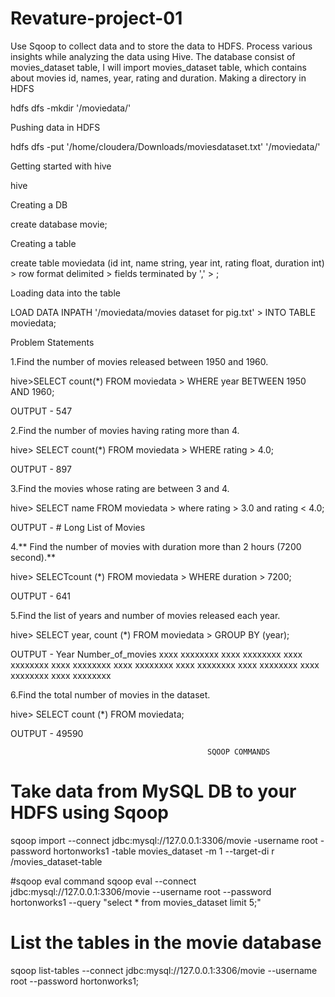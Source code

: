 # Revature-project-01
Use Sqoop to collect data and to store the data to HDFS. Process various insights while analyzing the data using Hive. The database consist of movies_dataset  table, I will import movies_dataset table, which contains about movies id, names, year, rating and duration. 
Making a directory in HDFS

hdfs dfs -mkdir '/moviedata/'

Pushing data in HDFS

hdfs dfs -put '/home/cloudera/Downloads/moviesdataset.txt' '/moviedata/'

Getting started with hive

hive

Creating a DB

create database movie;

Creating a table

create table moviedata (id int, name string, year int, rating float, duration int) > row format delimited > fields terminated by ',' > ;

Loading data into the table

LOAD DATA INPATH '/moviedata/movies dataset for pig.txt' > INTO TABLE moviedata;

Problem Statements

1.Find the number of movies released between 1950 and 1960.

hive>SELECT count(*) FROM moviedata > WHERE year BETWEEN 1950 AND 1960;

OUTPUT - 547

2.Find the number of movies having rating more than 4.

hive> SELECT count(*) FROM moviedata > WHERE rating > 4.0;

OUTPUT - 897

3.Find the movies whose rating are between 3 and 4.

hive> SELECT name FROM moviedata > where rating > 3.0 and rating < 4.0;

OUTPUT - # Long List of Movies

4.** Find the number of movies with duration more than 2 hours (7200 second).**

hive> SELECTcount (*) FROM moviedata > WHERE duration > 7200;

OUTPUT - 641

5.Find the list of years and number of movies released each year.

hive> SELECT year, count (*) FROM moviedata > GROUP BY (year);

OUTPUT - Year Number_of_movies xxxx xxxxxxxx xxxx xxxxxxxx xxxx xxxxxxxx xxxx xxxxxxxx xxxx xxxxxxxx xxxx xxxxxxxx xxxx xxxxxxxx xxxx xxxxxxxx xxxx xxxxxxxx

6.Find the total number of movies in the dataset.

hive> SELECT count (*) FROM moviedata;

OUTPUT - 49590


                                                SQOOP COMMANDS                                               

# Take data from MySQL DB to your HDFS using Sqoop
sqoop import --connect jdbc:mysql://127.0.0.1:3306/movie -username root -password hortonworks1 -table movies_dataset -m 1 --target-di
r /movies_dataset-table

#sqoop eval command
sqoop eval --connect jdbc:mysql://127.0.0.1:3306/movie --username root --password hortonworks1 --query "select * from movies_dataset 
limit 5;"              

# List the tables in the movie database
sqoop list-tables --connect jdbc:mysql://127.0.0.1:3306/movie --username root --password hortonworks1;
     
